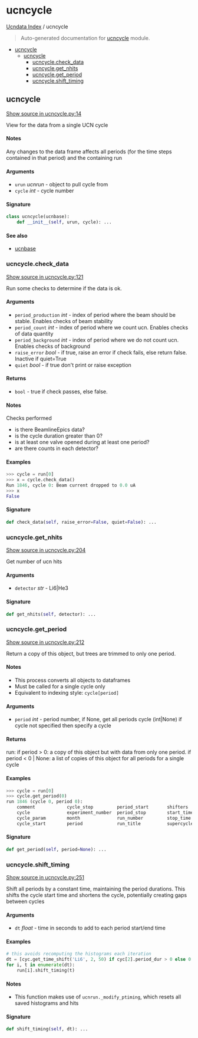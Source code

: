 # ucncycle

[Ucndata Index](./README.md#ucndata-index) / ucncycle

> Auto-generated documentation for [ucncycle](../ucndata/ucncycle.py) module.

- [ucncycle](#ucncycle)
  - [ucncycle](#ucncycle-1)
    - [ucncycle.check_data](#ucncyclecheck_data)
    - [ucncycle.get_nhits](#ucncycleget_nhits)
    - [ucncycle.get_period](#ucncycleget_period)
    - [ucncycle.shift_timing](#ucncycleshift_timing)

## ucncycle

[Show source in ucncycle.py:14](../ucndata/ucncycle.py#L14)

View for the data from a single UCN cycle

#### Notes

Any changes to the data frame affects all periods (for the time steps
contained in that period) and the containing run

#### Arguments

- `urun` *ucnrun* - object to pull cycle from
- `cycle` *int* - cycle number

#### Signature

```python
class ucncycle(ucnbase):
    def __init__(self, urun, cycle): ...
```

#### See also

- [ucnbase](./ucnbase.md#ucnbase)

### ucncycle.check_data

[Show source in ucncycle.py:121](../ucndata/ucncycle.py#L121)

Run some checks to determine if the data is ok.

#### Arguments

- `period_production` *int* - index of period where the beam should be stable. Enables checks of beam stability
- `period_count` *int* - index of period where we count ucn. Enables checks of data quantity
- `period_background` *int* - index of period where we do not count ucn. Enables checks of background
- `raise_error` *bool* - if true, raise an error if check fails, else return false. Inactive if quiet=True
- `quiet` *bool* - if true don't print or raise exception

#### Returns

- `bool` - true if check passes, else false.

#### Notes

Checks performed

* is there BeamlineEpics data?
* is the cycle duration greater than 0?
* is at least one valve opened during at least one period?
* are there counts in each detector?

#### Examples

```python
>>> cycle = run[0]
>>> x = cycle.check_data()
Run 1846, cycle 0: Beam current dropped to 0.0 uA
>>> x
False
```

#### Signature

```python
def check_data(self, raise_error=False, quiet=False): ...
```

### ucncycle.get_nhits

[Show source in ucncycle.py:204](../ucndata/ucncycle.py#L204)

Get number of ucn hits

#### Arguments

- `detector` *str* - Li6|He3

#### Signature

```python
def get_nhits(self, detector): ...
```

### ucncycle.get_period

[Show source in ucncycle.py:212](../ucndata/ucncycle.py#L212)

Return a copy of this object, but trees are trimmed to only one period.

#### Notes

* This process converts all objects to dataframes
* Must be called for a single cycle only
* Equivalent to indexing style: `cycle[period]`

#### Arguments

- `period` *int* - period number, if None, get all periods
cycle (int|None) if cycle not specified then specify a cycle

#### Returns

run:
    if period > 0: a copy of this object but with data from only one period.
    if period < 0 | None: a list of copies of this object for all periods for a single cycle

#### Examples

```python
>>> cycle = run[0]
>>> cycle.get_period(0)
run 1846 (cycle 0, period 0):
    comment            cycle_stop         period_start       shifters           tfile
    cycle              experiment_number  period_stop        start_time         year
    cycle_param        month              run_number         stop_time
    cycle_start        period             run_title          supercycle
```

#### Signature

```python
def get_period(self, period=None): ...
```

### ucncycle.shift_timing

[Show source in ucncycle.py:251](../ucndata/ucncycle.py#L251)

Shift all periods by a constant time, maintaining the period durations.
This shifts the cycle start time and shortens the cycle, potentially creating gaps between cycles

#### Arguments

- `dt` *float* - time in seconds to add to each period start/end time

#### Examples

```python
# this avoids recomputing the histograms each iteration
dt = [cyc.get_time_shift('Li6', 2, 50) if cyc[2].period_dur > 0 else 0 for cyc in run]
for i, t in enumerate(dt):
    run[i].shift_timing(t)
```

#### Notes

* This function makes use of `ucnrun._modify_ptiming`, which resets all saved histograms and hits

#### Signature

```python
def shift_timing(self, dt): ...
```